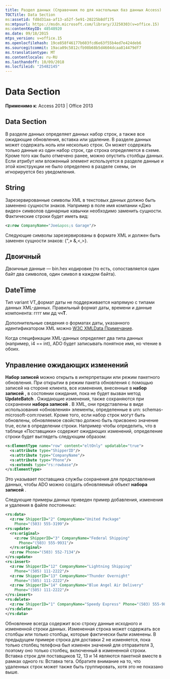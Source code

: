 ```yaml
---
title: Раздел данных (Справочник по для настольных баз данных Access)
TOCTitle: Data Section
ms:assetid: fd8d31aa-af13-a52f-5e91-20225b8df175
ms:mtpsurl: https://msdn.microsoft.com/library/JJ250303(v=office.15)
ms:contentKeyID: 48548920
ms.date: 09/18/2015
mtps_version: v=office.15
ms.openlocfilehash: 19ce858f46177b603fcd6e63f55b4ed7e424deb6
ms.sourcegitcommit: 19aca09c5812cfb98b68b5d4604dcaa814479df7
ms.translationtype: MT
ms.contentlocale: ru-RU
ms.lasthandoff: 10/09/2018
ms.locfileid: "25482145"
---
```

# <a name="data-section"></a>Data Section

**Применимо к**: Access 2013 | Office 2013
 
## <a name="data-section"></a>Data Section

В разделе данных определяет данных набор строк, а также все ожидающие обновления, вставка или удаление. В разделе данных может содержать ноль или несколько строк. Он может содержать только данные из один набор строк, где строка определяется в схеме. Кроме того как было отмечено ранее, можно опустить столбцы данных. Если атрибут или вложенный элемент используется в разделе данные и этой конструкции не было определено в разделе схемы, он игнорируется без уведомления.

## <a name="string"></a>String

Зарезервированные символы XML в текстовых данных должно быть заменено сущности знаков. Например в поле имя компании «Джо видео» символов одинарные кавычки необходимо заменить сущности. Фактические строки будет иметь вид:

```xml  
<z:row CompanyName="Joe&apos;s Garage"/> 
```

Следующие символы зарезервированы в формате XML и должен быть заменен сущности знаков: {",» &,\<,\>}.

## <a name="binary"></a>Двоичный

Двоичные данные — bin.hex кодировке (то есть, сопоставляется один байт два символов, один символ в каждом байта).

## <a name="datetime"></a>DateTime

Тип variant VT\_формат даты не поддерживается напрямую с типами данных XML-данных. Правильный формат даты, времени и данные компонента: гггг мм дд чч**T**.

Дополнительные сведения о форматах даты, указанного идентификатором XML можно [W3C XMLData Примечание](https://www.w3.org/TR/1998/NOTE-XML-data-0105/).

Когда спецификации XML-данных определяет два типа данных (например, i4 == int), ADO будет записывать понятное имя, но чтение в обоих.

## <a name="managing-pending-changes"></a>Управление ожидающих изменений

**Набор записей** можно открыть в интерпретации или режим пакетного обновления. При открытии в режим пакета обновления с помощью записей на стороне клиента, все изменения, внесенные в **набор записей** , в состоянии ожидания, пока не будет вызван метод **UpdateBatch** . Ожидающие изменения, также сохраняются при сохранении **набора записей** . В XML, они представлены в виде использования «обновления» элементы, определенные в urn: schemas-microsoft-com:rowset. Кроме того, если набор строк могут быть обновлены, обновляемое свойство должно быть присвоено значение true, если в определении строки. Например чтобы определить, что в таблице «Поставщики» содержит ожидающих изменений, определение строки будет выглядеть следующим образом:

```xml 
<s:ElementType name="row" content="eltOnly" updatable="true"> 
  <s:attribute type="ShipperID"/> 
  <s:attribute type="CompanyName"/> 
  <s:attribute type="Phone"/> 
  <s:extends type="rs:rowbase"/> 
</s:ElementType> 
```

Это указывает поставщика службы сохранения для предоставления данных, чтобы ADO можно создать обновляемый объект **набора записей** .

Следующие примеры данных приведен пример добавления, изменения и удаления в файле постоянных:

```xml 
<rs:data> 
  <z:row ShipperID="2" CompanyName="United Package"  
    Phone="(503) 555-3199"/> 
<rs:update> 
  <rs:original> 
    <z:row ShipperID="3" CompanyName="Federal Shipping"  
      Phone="(503) 555-9931"/> 
  </rs:original> 
  <z:row Phone="(503) 552-7134"/> 
</rs:update> 
<rs:insert> 
  <z:row ShipperID="12" CompanyName="Lightning Shipping"  
    Phone="(505) 111-2222"/> 
  <z:row ShipperID="13" CompanyName="Thunder Overnight"  
    Phone="(505) 111-2222"/> 
  <z:row ShipperID="14" CompanyName="Blue Angel Air Delivery"  
    Phone="(505) 111-2222"/> 
</rs:insert> 
<rs:delete> 
  <z:row ShipperID="1" CompanyName="Speedy Express" Phone="(503) 555-9831"/> 
</rs:delete> 
</rs:data> 
```

Обновление всегда содержит всю строку данные исходного и измененной строки данных. Измененная строка может содержать все столбцы или только столбцы, которые фактически были изменены. В предыдущем примере строка для доставки 2 не изменяется, пока только столбец телефона был изменен значений для отправителя 3, поэтому оно только столбец, включенный в измененной строки. Вставка строк для поставщиков 12, 13 и 14 являются пакетной вместе в рамках одного rs: Вставка тега. Обратите внимание на то, что удаленных строк может также быть группировать, хотя это не показано выше.

